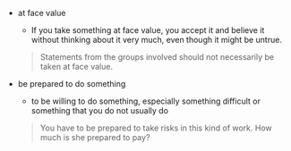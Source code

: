 - at face value
  - If you take something at face value, you accept it and believe it without
  thinking about it very much, even though it might be untrue.
  > Statements from the groups involved should not necessarily be taken at face value.


- be prepared to do something
  - to be willing to do something, especially something difficult or something that you do not usually do
  > You have to be prepared to take risks in this kind of work.
  > How much is she prepared to pay?
